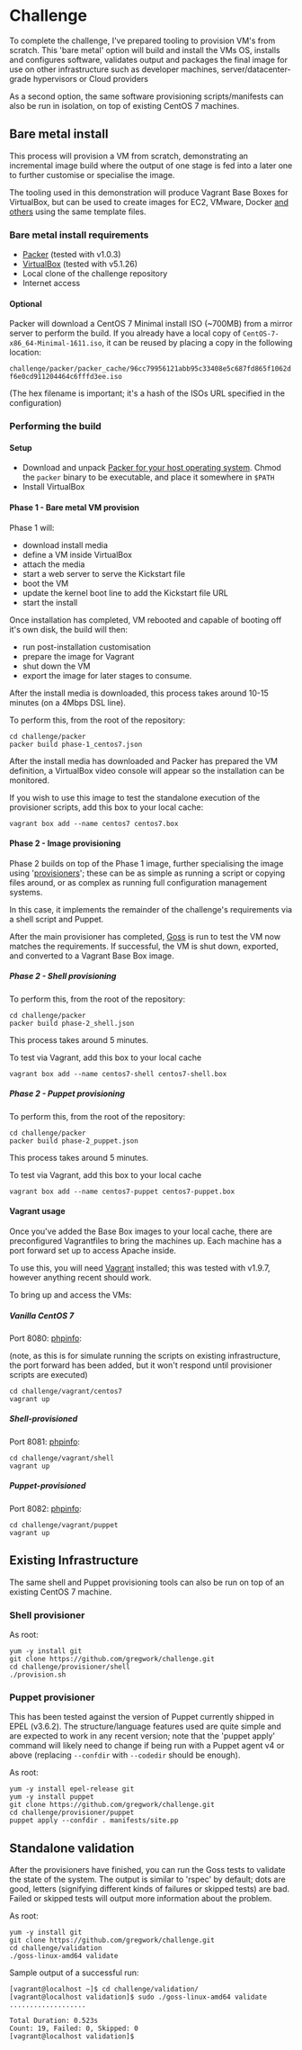 # Challenge
To complete the challenge, I've prepared tooling to provision VM's from scratch.  This 'bare metal' option will build and install the VMs OS, installs and configures software, validates output and packages the final image for use on other infrastructure such as developer machines, server/datacenter-grade hypervisors or Cloud providers

As a second option, the same software provisioning scripts/manifests can also be run in isolation, on top of existing CentOS 7 machines.

## Bare metal install
This process will provision a VM from scratch, demonstrating an incremental image build where the output of one stage is fed into a later one to further customise or specialise the image.

The tooling used in this demonstration will produce Vagrant Base Boxes for VirtualBox, but can be used to create images for EC2, VMware, Docker [and others](https://www.packer.io/docs/builders/index.html) using the same template files.

### Bare metal install requirements
* [Packer](https://packer.io) (tested with v1.0.3)
* [VirtualBox](https://www.virtualbox.org) (tested with v5.1.26)
* Local clone of the challenge repository
* Internet access

#### Optional
Packer will download a CentOS 7 Minimal install ISO (~700MB) from a mirror server to perform the build.  If you already have a local copy of `CentOS-7-x86_64-Minimal-1611.iso`, it can be reused by placing a copy in the following location:

`challenge/packer/packer_cache/96cc79956121abb95c33408e5c687fd865f1062df6e0cd911204464c6fffd3ee.iso`

(The hex filename is important; it's a hash of the ISOs URL specified in the configuration)

### Performing the build
#### Setup
* Download and unpack [Packer for your host operating system](https://www.packer.io/downloads.html).  Chmod the `packer` binary to be executable, and place it somewhere in `$PATH`
* Install VirtualBox

#### Phase 1 - Bare metal VM provision
Phase 1 will:
* download install media
* define a VM inside VirtualBox
* attach the media
* start a web server to serve the Kickstart file
* boot the VM
* update the kernel boot line to add the Kickstart file URL
* start the install

Once installation has completed, VM rebooted and capable of booting off it's own disk, the build will then:
* run post-installation customisation
* prepare the image for Vagrant
* shut down the VM
* export the image for later stages to consume.

After the install media is downloaded, this process takes around 10-15 minutes (on a 4Mbps DSL line).

To perform this, from the root of the repository:

    cd challenge/packer
    packer build phase-1_centos7.json

After the install media has downloaded and Packer has prepared the VM definition, a VirtualBox video console will appear so the installation can be monitored.

If you wish to use this image to test the standalone execution of the provisioner scripts, add this box to your local cache:

    vagrant box add --name centos7 centos7.box

#### Phase 2 - Image provisioning
Phase 2 builds on top of the Phase 1 image, further specialising the image using '[provisioners](https://www.packer.io/docs/provisioners/index.html)'; these can be as simple as running a script or copying files around, or as complex as running full configuration management systems.

In this case, it implements the remainder of the challenge's requirements via a shell script and Puppet.

After the main provisioner has completed, [Goss](https://github.com/aelsabbahy/goss) is run to test the VM now matches the requirements.  If successful, the VM is shut down, exported, and converted to a Vagrant Base Box image.

##### Phase 2 - Shell provisioning
To perform this, from the root of the repository:

    cd challenge/packer
    packer build phase-2_shell.json

This process takes around 5 minutes.

To test via Vagrant, add this box to your local cache

    vagrant box add --name centos7-shell centos7-shell.box

##### Phase 2 - Puppet provisioning
To perform this, from the root of the repository:

    cd challenge/packer
    packer build phase-2_puppet.json

This process takes around 5 minutes.

To test via Vagrant, add this box to your local cache

    vagrant box add --name centos7-puppet centos7-puppet.box

#### Vagrant usage
Once you've added the Base Box images to your local cache, there are preconfigured Vagrantfiles to bring the machines up.  Each machine has a port forward set up to access Apache inside.

To use this, you will need [Vagrant](https://vagrantup.com) installed; this was tested with v1.9.7, however anything recent should work.

To bring up and access the VMs:

##### Vanilla CentOS 7
Port 8080: [phpinfo](http://localhost:8080/phpinfo.php):

(note, as this is for simulate running the scripts on existing infrastructure, the port forward has been added, but it won't respond until provisioner scripts are executed)

    cd challenge/vagrant/centos7
    vagrant up

##### Shell-provisioned
Port 8081: [phpinfo](http://localhost:8081/phpinfo.php):

    cd challenge/vagrant/shell
    vagrant up

##### Puppet-provisioned
Port 8082: [phpinfo](http://localhost:8082/phpinfo.php):

    cd challenge/vagrant/puppet
    vagrant up

## Existing Infrastructure
The same shell and Puppet provisioning tools can also be run on top of an existing CentOS 7 machine.

### Shell provisioner
As root:

    yum -y install git
    git clone https://github.com/gregwork/challenge.git
    cd challenge/provisioner/shell
    ./provision.sh

### Puppet provisioner
This has been tested against the version of Puppet currently shipped in EPEL (v3.6.2).  The structure/language features used are quite simple and are expected to work in any recent version; note that the 'puppet apply' command will likely need to change if being run with a Puppet agent v4 or above (replacing `--confdir` with `--codedir` should be enough).

As root:

    yum -y install epel-release git
    yum -y install puppet
    git clone https://github.com/gregwork/challenge.git
    cd challenge/provisioner/puppet
    puppet apply --confdir . manifests/site.pp

## Standalone validation
After the provisioners have finished, you can run the Goss tests to validate the state of the system.  The output is similar to 'rspec' by default; dots are good, letters (signifying different kinds of failures or skipped tests) are bad.  Failed or skipped tests will output more information about the problem.

As root:

    yum -y install git
    git clone https://github.com/gregwork/challenge.git
    cd challenge/validation
    ./goss-linux-amd64 validate

Sample output of a successful run:

    [vagrant@localhost ~]$ cd challenge/validation/
    [vagrant@localhost validation]$ sudo ./goss-linux-amd64 validate
    ...................

    Total Duration: 0.523s
    Count: 19, Failed: 0, Skipped: 0
    [vagrant@localhost validation]$
